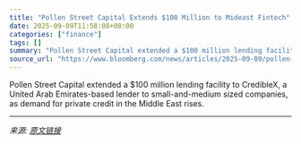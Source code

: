 ```yaml
---
title: "Pollen Street Capital Extends $100 Million to Mideast Fintech"
date: 2025-09-09T11:58:08+08:00
categories: ["finance"]
tags: []
summary: "Pollen Street Capital extended a $100 million lending facility to CredibleX, a United Arab Emirates-based lender to small-and-medium sized companies, as demand for private credit in the Middle East ri"
source_url: "https://www.bloomberg.com/news/articles/2025-09-09/pollen-capital-extends-100-million-to-mideast-fintech-crediblex"
---
```


Pollen Street Capital extended a $100 million lending facility to CredibleX, a United Arab Emirates-based lender to small-and-medium sized companies, as demand for private credit in the Middle East rises.

---

*来源: [原文链接](https://www.bloomberg.com/news/articles/2025-09-09/pollen-capital-extends-100-million-to-mideast-fintech-crediblex)*
